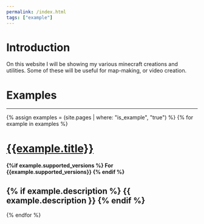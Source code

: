 ```yaml
---
permalink: /index.html
tags: ["example"]
---
```

# Introduction  
On this website I will be showing my various minecraft creations and utilities. Some of these will be useful for map-making, or video creation.

# Examples  
---
{% assign examples = (site.pages | where: "is_example", "true") %}
{% for example in examples %}
# [{{example.title}}]({{example.url}})  
#### {%if example.supported_versions %} For {{example.supported_versions}} {% endif %}
{% if example.description %}
  {{ example.description }}
{% endif %}
---
{% endfor %}
